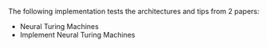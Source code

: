 The following implementation tests the architectures and tips from 2 papers:
- Neural Turing Machines
- Implement Neural Turing Machines

